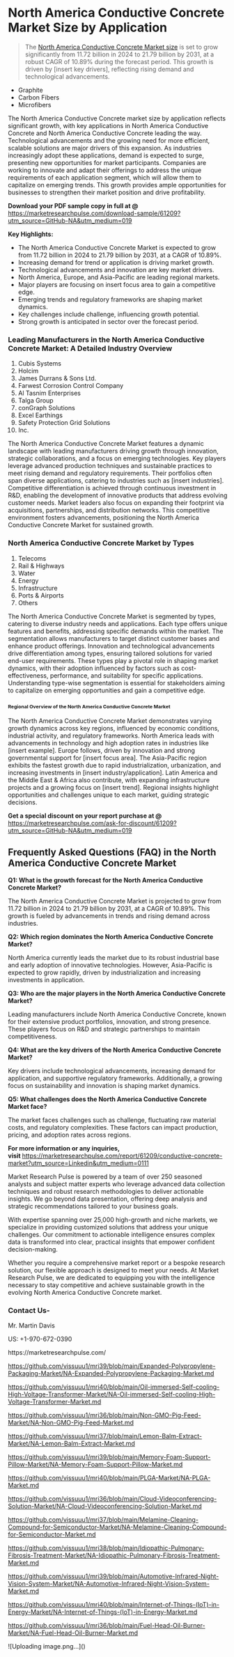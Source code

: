 <h1>North America Conductive Concrete Market&nbsp;Size by Application</h1><blockquote><p>The <a href="https://marketresearchpulse.com/download-sample/61209?utm_source=GitHub-NA&amp;utm_medium=019">North America Conductive Concrete Market size</a> is set to grow significantly from 11.72 billion in 2024 to 21.79 billion by 2031, at a robust CAGR of 10.89% during the forecast period. This growth is driven by [insert key drivers], reflecting rising demand and technological advancements.</p></blockquote><ul><li>Graphite<li> Carbon Fibers<li> Microfibers</li></ul><p>The North America Conductive Concrete market size by application reflects significant growth, with key applications in North America Conductive Concrete and North America Conductive Concrete leading the way. Technological advancements and the growing need for more efficient, scalable solutions are major drivers of this expansion. As industries increasingly adopt these applications, demand is expected to surge, presenting new opportunities for market participants. Companies are working to innovate and adapt their offerings to address the unique requirements of each application segment, which will allow them to capitalize on emerging trends. This growth provides ample opportunities for businesses to strengthen their market position and drive profitability.</p><p><strong>Download your PDF sample copy in full at @ </strong><a href="https://marketresearchpulse.com/download-sample/61209?utm_source=GitHub-NA&amp;utm_medium=019">https://marketresearchpulse.com/download-sample/61209?utm_source=GitHub-NA&amp;utm_medium=019</a></p><p><strong>Key Highlights: </strong></p><ul><li>The North America Conductive Concrete Market is expected to grow from 11.72 billion in 2024 to 21.79 billion by 2031, at a CAGR of 10.89%.</li><li>Increasing demand for trend or application is driving market growth.</li><li>Technological advancements and innovation are key market drivers.</li><li>North America, Europe, and Asia-Pacific are leading regional markets.</li><li>Major players are focusing on insert focus area to gain a competitive edge.</li><li>Emerging trends and regulatory frameworks are shaping market dynamics.</li><li>Key challenges include challenge, influencing growth potential.</li><li>Strong growth is anticipated in sector over the forecast period.</li></ul><h3>Leading Manufacturers in the North America Conductive Concrete Market: A Detailed Industry Overview</h3><ol><li>Cubis Systems</li><li>Holcim</li><li>James Durrans & Sons Ltd.</li><li>Farwest Corrosion Control Company</li><li>Al Tasnim Enterprises</li><li>Talga Group</li><li>conGraph Solutions</li><li>Excel Earthings</li><li>Safety Protection Grid Solutions</li><li>Inc.</li></ol><div class="flex max-w-full flex-col flex-grow"><div class="min-h-8 text-message flex w-full flex-col items-end gap-2 whitespace-normal break-words [.text-message+&amp;]:mt-5" dir="auto" data-message-author-role="assistant" data-message-id="fd8432e4-4910-450d-b182-61b7bfb0a01f" data-message-model-slug="gpt-4o"><div class="flex w-full flex-col gap-1 empty:hidden first:pt-[3px]"><div class="markdown prose w-full break-words dark:prose-invert light"><p>The North America Conductive Concrete Market features a dynamic landscape with leading manufacturers driving growth through innovation, strategic collaborations, and a focus on emerging technologies. Key players leverage advanced production techniques and sustainable practices to meet rising demand and regulatory requirements. Their portfolios often span diverse applications, catering to industries such as [insert industries]. Competitive differentiation is achieved through continuous investment in R&amp;D, enabling the development of innovative products that address evolving customer needs. Market leaders also focus on expanding their footprint via acquisitions, partnerships, and distribution networks. This competitive environment fosters advancements, positioning the North America Conductive Concrete Market for sustained growth.</p></div></div></div></div><h3>North America Conductive Concrete Market by Types</h3><ol><li>Telecoms<li> Rail & Highways<li> Water<li> Energy<li> Infrastructure<li> Ports & Airports<li> Others</li></ol><div class="flex max-w-full flex-col flex-grow"><div class="min-h-8 text-message flex w-full flex-col items-end gap-2 whitespace-normal break-words [.text-message+&amp;]:mt-5" dir="auto" data-message-author-role="assistant" data-message-id="084470be-0bb7-4664-bddf-5156b4f41249" data-message-model-slug="gpt-4o-mini"><div class="flex w-full flex-col gap-1 empty:hidden first:pt-[3px]"><div class="markdown prose w-full break-words dark:prose-invert light"><p>The North America Conductive Concrete Market is segmented by types, catering to diverse industry needs and applications. Each type offers unique features and benefits, addressing specific demands within the market. The segmentation allows manufacturers to target distinct customer bases and enhance product offerings. Innovation and technological advancements drive differentiation among types, ensuring tailored solutions for varied end-user requirements. These types play a pivotal role in shaping market dynamics, with their adoption influenced by factors such as cost-effectiveness, performance, and suitability for specific applications. Understanding type-wise segmentation is essential for stakeholders aiming to capitalize on emerging opportunities and gain a competitive edge.</p></div></div></div></div><h3><span style="font-size: 11px;">Regional Overview of the North America Conductive Concrete Market</span></h3><div class="flex max-w-full flex-col flex-grow"><div class="min-h-8 text-message flex w-full flex-col items-end gap-2 whitespace-normal break-words [.text-message+&amp;]:mt-5" dir="auto" data-message-author-role="assistant" data-message-id="e9038762-ce64-4e30-91c9-9bd413514231" data-message-model-slug="gpt-4o-mini"><div class="flex w-full flex-col gap-1 empty:hidden first:pt-[3px]"><div class="markdown prose w-full break-words dark:prose-invert light"><p>The North America Conductive Concrete Market demonstrates varying growth dynamics across key regions, influenced by economic conditions, industrial activity, and regulatory frameworks. North America leads with advancements in technology and high adoption rates in industries like [insert example]. Europe follows, driven by innovation and strong governmental support for [insert focus area]. The Asia-Pacific region exhibits the fastest growth due to rapid industrialization, urbanization, and increasing investments in [insert industry/application]. Latin America and the Middle East &amp; Africa also contribute, with expanding infrastructure projects and a growing focus on [insert trend]. Regional insights highlight opportunities and challenges unique to each market, guiding strategic decisions.</p></div></div></div></div><p><strong>Get a special discount on your report purchase at @ </strong><a href="https://marketresearchpulse.com/ask-for-discount/61209?utm_source=GitHub-NA&amp;utm_medium=019">https://marketresearchpulse.com/ask-for-discount/61209?utm_source=GitHub-NA&amp;utm_medium=019</a></p><h2>Frequently Asked Questions (FAQ) in the North America Conductive Concrete Market</h2><p><strong>Q1: What is the growth forecast for the North America Conductive Concrete Market?</strong></p><p>The North America Conductive Concrete Market is projected to grow from 11.72 billion in 2024 to 21.79 billion by 2031, at a CAGR of 10.89%. This growth is fueled by advancements in trends and rising demand across industries.</p><p><strong>Q2: Which region dominates the North America Conductive Concrete Market?</strong></p><p>North America currently leads the market due to its robust industrial base and early adoption of innovative technologies. However, Asia-Pacific is expected to grow rapidly, driven by industrialization and increasing investments in application.</p><p><strong>Q3: Who are the major players in the North America Conductive Concrete Market?</strong></p><p>Leading manufacturers include North America Conductive Concrete, known for their extensive product portfolios, innovation, and strong presence. These players focus on R&amp;D and strategic partnerships to maintain competitiveness.</p><p><strong>Q4: What are the key drivers of the North America Conductive Concrete Market?</strong></p><p>Key drivers include technological advancements, increasing demand for application, and supportive regulatory frameworks. Additionally, a growing focus on sustainability and innovation is shaping market dynamics.</p><p><strong>Q5: What challenges does the North America Conductive Concrete Market face?</strong></p><p>The market faces challenges such as challenge, fluctuating raw material costs, and regulatory complexities. These factors can impact production, pricing, and adoption rates across regions.</p><p><strong>For more information or any inquiries, visit&nbsp;</strong><a href="https://marketresearchpulse.com/report/61209/conductive-concrete-market?utm_source=Linkedin&utm_medium=0111">https://marketresearchpulse.com/report/61209/conductive-concrete-market?utm_source=Linkedin&utm_medium=0111</a></p><p>Market Research Pulse is powered by a team of over 250 seasoned analysts and subject matter experts who leverage advanced data collection techniques and robust research methodologies to deliver actionable insights. We go beyond data presentation, offering deep analysis and strategic recommendations tailored to your business goals.</p><p>With expertise spanning over 25,000 high-growth and niche markets, we specialize in providing customized solutions that address your unique challenges. Our commitment to actionable intelligence ensures complex data is transformed into clear, practical insights that empower confident decision-making.</p><p>Whether you require a comprehensive market report or a bespoke research solution, our flexible approach is designed to meet your needs. At Market Research Pulse, we are dedicated to equipping you with the intelligence necessary to stay competitive and achieve sustainable growth in the evolving North America Conductive Concrete market.</p><h3><strong>Contact Us-</strong></h3><p>Mr. Martin Davis</p><p>US: +1-970-672-0390</p><p>https://marketresearchpulse.com/</p><p><a href="https://github.com/vissuuu1/mri39/blob/main/Expanded-Polypropylene-Packaging-Market/NA-Expanded-Polypropylene-Packaging-Market.md">https://github.com/vissuuu1/mri39/blob/main/Expanded-Polypropylene-Packaging-Market/NA-Expanded-Polypropylene-Packaging-Market.md</a></p><p><a href="https://github.com/vissuuu1/mri40/blob/main/Oil-immersed-Self-cooling-High-Voltage-Transformer-Market/NA-Oil-immersed-Self-cooling-High-Voltage-Transformer-Market.md">https://github.com/vissuuu1/mri40/blob/main/Oil-immersed-Self-cooling-High-Voltage-Transformer-Market/NA-Oil-immersed-Self-cooling-High-Voltage-Transformer-Market.md</a></p><p><a href="https://github.com/vissuuu1/mri36/blob/main/Non-GMO-Pig-Feed-Market/NA-Non-GMO-Pig-Feed-Market.md">https://github.com/vissuuu1/mri36/blob/main/Non-GMO-Pig-Feed-Market/NA-Non-GMO-Pig-Feed-Market.md</a></p><p><a href="https://github.com/vissuuu1/mri37/blob/main/Lemon-Balm-Extract-Market/NA-Lemon-Balm-Extract-Market.md">https://github.com/vissuuu1/mri37/blob/main/Lemon-Balm-Extract-Market/NA-Lemon-Balm-Extract-Market.md</a></p><p><a href="https://github.com/vissuuu1/mri39/blob/main/Memory-Foam-Support-Pillow-Market/NA-Memory-Foam-Support-Pillow-Market.md">https://github.com/vissuuu1/mri39/blob/main/Memory-Foam-Support-Pillow-Market/NA-Memory-Foam-Support-Pillow-Market.md</a></p><p><a href="https://github.com/vissuuu1/mri40/blob/main/PLGA-Market/NA-PLGA-Market.md">https://github.com/vissuuu1/mri40/blob/main/PLGA-Market/NA-PLGA-Market.md</a></p><p><a href="https://github.com/vissuuu1/mri36/blob/main/Cloud-Videoconferencing-Solution-Market/NA-Cloud-Videoconferencing-Solution-Market.md">https://github.com/vissuuu1/mri36/blob/main/Cloud-Videoconferencing-Solution-Market/NA-Cloud-Videoconferencing-Solution-Market.md</a></p><p><a href="https://github.com/vissuuu1/mri37/blob/main/Melamine-Cleaning-Compound-for-Semiconductor-Market/NA-Melamine-Cleaning-Compound-for-Semiconductor-Market.md">https://github.com/vissuuu1/mri37/blob/main/Melamine-Cleaning-Compound-for-Semiconductor-Market/NA-Melamine-Cleaning-Compound-for-Semiconductor-Market.md</a></p><p><a href="https://github.com/vissuuu1/mri38/blob/main/Idiopathic-Pulmonary-Fibrosis-Treatment-Market/NA-Idiopathic-Pulmonary-Fibrosis-Treatment-Market.md">https://github.com/vissuuu1/mri38/blob/main/Idiopathic-Pulmonary-Fibrosis-Treatment-Market/NA-Idiopathic-Pulmonary-Fibrosis-Treatment-Market.md</a></p><p><a href="https://github.com/vissuuu1/mri39/blob/main/Automotive-Infrared-Night-Vision-System-Market/NA-Automotive-Infrared-Night-Vision-System-Market.md">https://github.com/vissuuu1/mri39/blob/main/Automotive-Infrared-Night-Vision-System-Market/NA-Automotive-Infrared-Night-Vision-System-Market.md</a></p><p><a href="https://github.com/vissuuu1/mri40/blob/main/Internet-of-Things-(IoT)-in-Energy-Market/NA-Internet-of-Things-(IoT)-in-Energy-Market.md">https://github.com/vissuuu1/mri40/blob/main/Internet-of-Things-(IoT)-in-Energy-Market/NA-Internet-of-Things-(IoT)-in-Energy-Market.md</a></p><p><a href="https://github.com/vissuuu1/mri36/blob/main/Fuel-Head-Oil-Burner-Market/NA-Fuel-Head-Oil-Burner-Market.md">https://github.com/vissuuu1/mri36/blob/main/Fuel-Head-Oil-Burner-Market/NA-Fuel-Head-Oil-Burner-Market.md</a></p>
![Uploading image.png…]()
